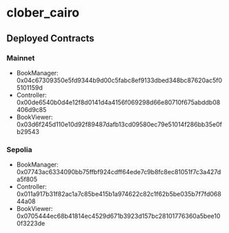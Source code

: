 # clober_cairo


## Deployed Contracts

### Mainnet
- BookManager: 0x04c67309350e5fd9344b9d00c5fabc8ef9133dbed348bc87620ac5f05101159d
- Controller: 0x00de6540b0d4e12f8d0141d4a4156f069298d66e80710f675abddb08406d9c85
- BookViewer: 0x03d6f245d110e10d92f89487dafb13cd09580ec79e51014f286bb35e0fb29543

### Sepolia
- BookManager: 0x07743ac6334090bb75ffbf924cdff64ede7c9b8fc8ec81051f7c3a427da5f805
- Controller: 0x011a917b31f82ac1a7c85be415b1a974622c82c1f62b5be035b7f7fd06844a08
- BookViewer: 0x0705444ec68b41814ec4529d671b3923d157bc28101776360a5bee100f3223de
